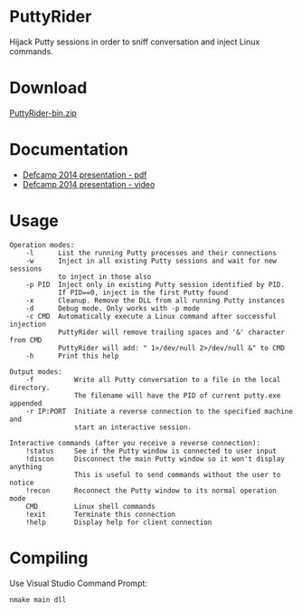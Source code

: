 PuttyRider
==========
Hijack Putty sessions in order to sniff conversation and inject Linux commands.

Download
========
[PuttyRider-bin.zip](https://github.com/seastorm/PuttyRider/releases/download/0.1/PuttyRider-bin.zip)


Documentation
=============
* [Defcamp 2014 presentation - pdf](http://defcamp.ro/dc14/AdrianFurtuna.pdf)
* [Defcamp 2014 presentation - video](https://www.youtube.com/watch?v=nfhzoFPGUhg&list=UUc05xgnkf4YZEdn3zBJRFkA)


Usage
=====
	Operation modes:
		-l		List the running Putty processes and their connections
		-w		Inject in all existing Putty sessions and wait for new sessions
				to inject in those also
		-p PID  Inject only in existing Putty session identified by PID.
				If PID==0, inject in the first Putty found
		-x		Cleanup. Remove the DLL from all running Putty instances
		-d		Debug mode. Only works with -p mode
		-c CMD  Automatically execute a Linux command after successful injection
				PuttyRider will remove trailing spaces and '&' character from CMD
				PuttyRider will add: " 1>/dev/null 2>/dev/null &" to CMD
		-h		Print this help

	Output modes:
		-f			Write all Putty conversation to a file in the local directory.
					The filename will have the PID of current putty.exe appended
		-r IP:PORT	Initiate a reverse connection to the specified machine and
					start an interactive session.

	Interactive commands (after you receive a reverse connection):
		!status		See if the Putty window is connected to user input
		!discon		Disconnect the main Putty window so it won't display anything
					This is useful to send commands without the user to notice
		!recon		Reconnect the Putty window to its normal operation mode
		CMD			Linux shell commands
		!exit		Terminate this connection
		!help		Display help for client connection

		
Compiling
=========
Use Visual Studio Command Prompt:

	nmake main dll



